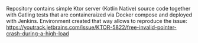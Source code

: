 Repository contains simple Ktor server (Kotlin Native) source code together with Gatling tests that are containeraized via Docker compose and deployed with Jenkins. 
Environment created that way allows to reproduce the issue: https://youtrack.jetbrains.com/issue/KTOR-5822/free-invalid-pointer-crash-during-a-high-load